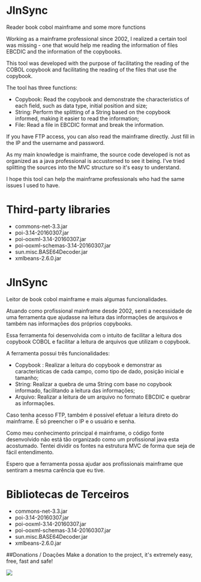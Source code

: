 # JInSync
Reader book cobol mainframe and some more functions

Working as a mainframe professional since 2002, I realized a certain tool was missing - one that would help me reading the information of files EBCDIC and the information of the copybooks.

This tool was developed with the purpose of facilitating the reading of the COBOL copybook and facilitating the reading of the files that use the copybook.

The tool has three functions:

- Copybook: Read the copybook and demonstrate the characteristics of each field, such as data type, initial position and size;
- String:   Perform the splitting of a String based on the copybook informed, making it easier to read the information;
- File:     Read a file in EBCDIC format and break the information.

If you have FTP access, you can also read the mainframe directly. Just fill in the IP and the username and password.

As my main knowledge is mainframe, the source code developed is not as organized as a java professional is accustomed to see it being. I've tried splitting the sources into the MVC structure so it's easy to understand.

I hope this tool can help the mainframe professionals who had the same issues I used to have.

# Third-party libraries

- commons-net-3.3.jar
- poi-3.14-20160307.jar
- poi-ooxml-3.14-20160307.jar
- poi-ooxml-schemas-3.14-20160307.jar
- sun.misc.BASE64Decoder.jar
- xmlbeans-2.6.0.jar

# JInSync

Leitor de book cobol mainframe e mais algumas funcionalidades.

Atuando como profissional mainframe desde 2002, senti a necessidade de uma ferramenta que ajudasse na leitura das informações de arquivos e também nas informações dos próprios copybooks.

Essa ferramenta foi desenvolvida com o intuito de facilitar a leitura dos copybook COBOL e facilitar a leitura de arquivos que utilizam o copybook.

A ferramenta possui três funcionalidades:

- Copybook : Realizar a leitura do copybook e demonstrar as características de cada campo, como tipo de dado, posição inicial e tamanho;
- String:    Realizar a quebra de uma String com base no copybook informado, facilitando a leitura das informações;
- Arquivo:   Realizar a leitura de um arquivo no formato EBCDIC e quebrar as informações.

Caso tenha acesso FTP, também é possível efetuar a leitura direto do mainframe. É só preencher o IP e o usuário e senha.

Como meu conhecimento principal é mainframe, o código fonte desenvolvido não está tão organizado como um profissional java esta acostumado. Tentei dividir os fontes na estrutura MVC de forma que seja de fácil entendimento.

Espero que a ferramenta possa ajudar aos profissionais mainframe que sentiram a mesma carência que eu tive.

# Bibliotecas de Terceiros

- commons-net-3.3.jar
- poi-3.14-20160307.jar
- poi-ooxml-3.14-20160307.jar
- poi-ooxml-schemas-3.14-20160307.jar
- sun.misc.BASE64Decoder.jar
- xmlbeans-2.6.0.jar

##Donations / Doações
Make a donation to the project, it's extremely easy, free, fast and safe! 

<p>
<a 
href=https://www.paypal.com/cgi-bin/webscr?cmd=_donations&business=N39LKJ8M7CGL8&currency_code=BRL&source=url>
  <img src="https://www.paypalobjects.com/en_US/GB/i/btn/btn_donateCC_LG.gif">
</a>
</p>

